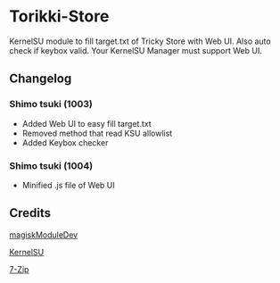 # Torikki-Store
KernelSU module to fill target.txt of Tricky Store with Web UI. Also auto check if keybox valid. Your KernelSU Manager must support Web UI.

## Changelog
### Shimo tsuki (1003)
- Added Web UI to easy fill target.txt
- Removed method that read KSU allowlist
- Added Keybox checker
### Shimo tsuki (1004)
- Minified .js file of Web UI
## Credits
[magiskModuleDev](https://github.com/jark006/magiskModuleDev/)

[KernelSU](https://kernelsu.org/)

[7-Zip](https://www.7-zip.org/)
